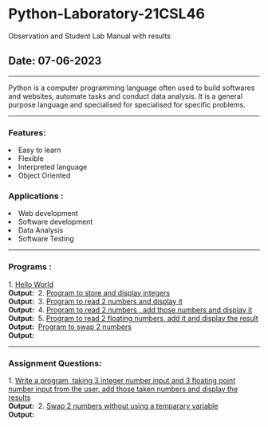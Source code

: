 # Python-Laboratory-21CSL46
Observation and Student Lab Manual with results 
<h2><b>Date:</b> 07-06-2023</h2><hr
<p>Python is a computer programming language often used to build softwares and websites, automate tasks and conduct data analysis. It is a general purpose language and specialised for specialised for specific problems.</p>
<hr>
<h3>Features:</h3>
<li> Easy to learn</li>
<li> Flexible</li>
<li> Interpreted language</li>
<li> Object Oriented</li>
<h3>Applications :</h3>
<li> Web development</li>
<li> Software development</li>
<li> Data Analysis</li>
<li> Software Testing</li>
<hr>
<h3>Programs :</h3>
1. <a href="">Hello World</a><br>
   <b>  Output:</b>
   <img src="">
2. <a href="">Program to store and display integers</a><br>
   <b>  Output:</b>
   <img src="">
3. <a href="">Program to read 2 numbers and display it</a><br>
   <b>  Output:</b>
   <img src="">
4. <a href="">Program to read 2 numbers , add those numbers and display it</a><br>
   <b>  Output:</b>
   <img src="">
5. <a href="">Program to read 2 floating numbers, add it and display the result</a><br>
   <b>  Output:</b>
   <img src="">
<a href="">Program to swap 2 numbers</a><br>
   <b>  Output:</b>
   <img src="">
<hr>
<h3>Assignment Questions:</h3>
1. <a href="">Write a program, taking 3 integer number input and 3 floating point number input from the user, add those taken numbers and display the results</a><br>
   <b>  Output:</b>
   <img src="">
2. <a href="">Swap 2 numbers without using a temparary variable</a><br>
   <b>  Output:</b>
   <img src="">
